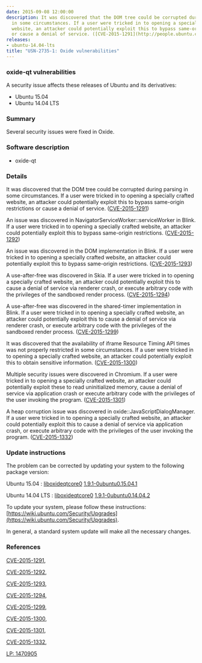 ```yaml
---
date: 2015-09-08 12:00:00
description: It was discovered that the DOM tree could be corrupted during parsing
  in some circumstances. If a user were tricked in to opening a specially crafted
  website, an attacker could potentially exploit this to bypass same-origin restrictions
  or cause a denial of service. ([CVE-2015-1291](http://people.ubuntu.com/~ubuntu-security/cve/CVE-2015-1291))
releases:
- ubuntu-14.04-lts
title: "USN-2735-1: Oxide vulnerabilities"
---
```


### oxide-qt vulnerabilities

A security issue affects these releases of Ubuntu and its derivatives:

* Ubuntu 15.04
* Ubuntu 14.04 LTS

### Summary

Several security issues were fixed in Oxide. 

### Software description

* oxide-qt 

### Details

It was discovered that the DOM tree could be corrupted during parsing in some circumstances. If a user were tricked in to opening a specially crafted website, an attacker could potentially exploit this to bypass same-origin restrictions or cause a denial of service. ([CVE-2015-1291](http://people.ubuntu.com/~ubuntu-security/cve/CVE-2015-1291))

An issue was discovered in NavigatorServiceWorker::serviceWorker in Blink. If a user were tricked in to opening a specially crafted website, an attacker could potentially exploit this to bypass same-origin restrictions. ([CVE-2015-1292](http://people.ubuntu.com/~ubuntu-security/cve/CVE-2015-1292))

An issue was discovered in the DOM implementation in Blink. If a user were tricked in to opening a specially crafted website, an attacker could potentially exploit this to bypass same-origin restrictions. ([CVE-2015-1293](http://people.ubuntu.com/~ubuntu-security/cve/CVE-2015-1293))

A use-after-free was discovered in Skia. If a user were tricked in to opening a specially crafted website, an attacker could potentially exploit this to cause a denial of service via renderer crash, or execute arbitrary code with the privileges of the sandboxed render process. ([CVE-2015-1294](http://people.ubuntu.com/~ubuntu-security/cve/CVE-2015-1294))

A use-after-free was discovered in the shared-timer implementation in Blink. If a user were tricked in to opening a specially crafted website, an attacker could potentially exploit this to cause a denial of service via renderer crash, or execute arbitrary code with the privileges of the sandboxed render process. ([CVE-2015-1299](http://people.ubuntu.com/~ubuntu-security/cve/CVE-2015-1299))

It was discovered that the availability of iframe Resource Timing API times was not properly restricted in some circumstances. If a user were tricked in to opening a specially crafted website, an attacker could potentially exploit this to obtain sensitive information. ([CVE-2015-1300](http://people.ubuntu.com/~ubuntu-security/cve/CVE-2015-1300))

Multiple security issues were discovered in Chromium. If a user were tricked in to opening a specially crafted website, an attacker could potentially exploit these to read uninitialized memory, cause a denial of service via application crash or execute arbitrary code with the privileges of the user invoking the program. ([CVE-2015-1301](http://people.ubuntu.com/~ubuntu-security/cve/CVE-2015-1301))

A heap corruption issue was discovered in oxide::JavaScriptDialogManager. If a user were tricked in to opening a specially crafted website, an attacker could potentially exploit this to cause a denial of service via application crash, or execute arbitrary code with the privileges of the user invoking the program. ([CVE-2015-1332](http://people.ubuntu.com/~ubuntu-security/cve/CVE-2015-1332)) 

### Update instructions

The problem can be corrected by updating your system to the following package version:

Ubuntu 15.04
 : [liboxideqtcore0](https://launchpad.net/ubuntu/+source/oxide-qt) <span> [1.9.1-0ubuntu0.15.04.1](https://launchpad.net/ubuntu/+source/oxide-qt/1.9.1-0ubuntu0.15.04.1) </span> 

Ubuntu 14.04 LTS
 : [liboxideqtcore0](https://launchpad.net/ubuntu/+source/oxide-qt) <span> [1.9.1-0ubuntu0.14.04.2](https://launchpad.net/ubuntu/+source/oxide-qt/1.9.1-0ubuntu0.14.04.2) </span> 

To update your system, please follow these instructions: [https://wiki.ubuntu.com/Security/Upgrades](https://wiki.ubuntu.com/Security/Upgrades).

In general, a standard system update will make all the necessary changes. 

### References

 [CVE-2015-1291](http://people.ubuntu.com/~ubuntu-security/cve/CVE-2015-1291), 

 [CVE-2015-1292](http://people.ubuntu.com/~ubuntu-security/cve/CVE-2015-1292), 

 [CVE-2015-1293](http://people.ubuntu.com/~ubuntu-security/cve/CVE-2015-1293), 

 [CVE-2015-1294](http://people.ubuntu.com/~ubuntu-security/cve/CVE-2015-1294), 

 [CVE-2015-1299](http://people.ubuntu.com/~ubuntu-security/cve/CVE-2015-1299), 

 [CVE-2015-1300](http://people.ubuntu.com/~ubuntu-security/cve/CVE-2015-1300), 

 [CVE-2015-1301](http://people.ubuntu.com/~ubuntu-security/cve/CVE-2015-1301), 

 [CVE-2015-1332](http://people.ubuntu.com/~ubuntu-security/cve/CVE-2015-1332), 

 [LP: 1470905](https://launchpad.net/bugs/1470905)
